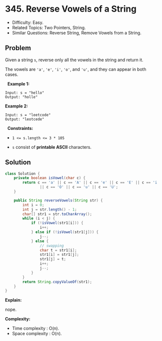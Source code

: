 # 345. Reverse Vowels of a String

- Difficulty: Easy.
- Related Topics: Two Pointers, String.
- Similar Questions: Reverse String, Remove Vowels from a String.

## Problem

Given a string ```s```, reverse only all the vowels in the string and return it.

The vowels are ```'a'```, ```'e'```, ```'i'```, ```'o'```, and ```'u'```, and they can appear in both cases.

 
**Example 1:**
```
Input: s = "hello"
Output: "holle"
```

**Example 2:**
```
Input: s = "leetcode"
Output: "leotcede"
```
 
**Constraints:**


	
- ```1 <= s.length <= 3 * 105```
	
- ```s``` consist of **printable ASCII** characters.



## Solution

```java
class Solution {
    private boolean isVowel(char c) {
        return c == 'a' || c == 'A' || c == 'e' || c == 'E' || c == 'i' || c == 'I' || c == 'o'
                || c == 'O' || c == 'u' || c == 'U';
    }

    public String reverseVowels(String str) {
        int i = 0;
        int j = str.length() - 1;
        char[] str1 = str.toCharArray();
        while (i < j) {
            if (!isVowel(str1[i])) {
                i++;
            } else if (!isVowel(str1[j])) {
                j--;
            } else {
                // swapping
                char t = str1[i];
                str1[i] = str1[j];
                str1[j] = t;
                i++;
                j--;
            }
        }
        return String.copyValueOf(str1);
    }
}
```

**Explain:**

nope.

**Complexity:**

* Time complexity : O(n).
* Space complexity : O(n).
